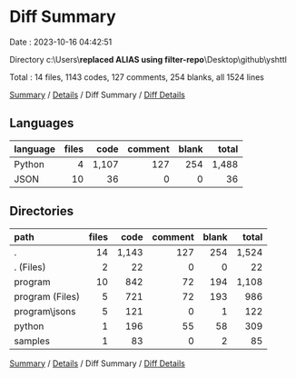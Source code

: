 # Diff Summary

Date : 2023-10-16 04:42:51

Directory c:\\Users\\**replaced ALIAS using filter-repo**\\Desktop\\github\\yshttl

Total : 14 files,  1143 codes, 127 comments, 254 blanks, all 1524 lines

[Summary](results.md) / [Details](details.md) / Diff Summary / [Diff Details](diff-details.md)

## Languages
| language | files | code | comment | blank | total |
| :--- | ---: | ---: | ---: | ---: | ---: |
| Python | 4 | 1,107 | 127 | 254 | 1,488 |
| JSON | 10 | 36 | 0 | 0 | 36 |

## Directories
| path | files | code | comment | blank | total |
| :--- | ---: | ---: | ---: | ---: | ---: |
| . | 14 | 1,143 | 127 | 254 | 1,524 |
| . (Files) | 2 | 22 | 0 | 0 | 22 |
| program | 10 | 842 | 72 | 194 | 1,108 |
| program (Files) | 5 | 721 | 72 | 193 | 986 |
| program\\jsons | 5 | 121 | 0 | 1 | 122 |
| python | 1 | 196 | 55 | 58 | 309 |
| samples | 1 | 83 | 0 | 2 | 85 |

[Summary](results.md) / [Details](details.md) / Diff Summary / [Diff Details](diff-details.md)